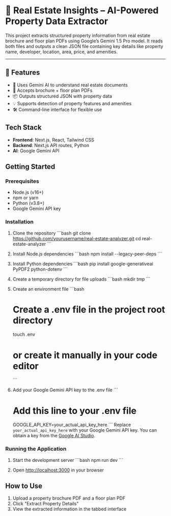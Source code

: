 # 🏡 Real Estate Insights – AI-Powered Property Data Extractor

This project extracts structured property information from real estate brochure and floor plan PDFs using Google’s Gemini 1.5 Pro model. It reads both files and outputs a clean JSON file containing key details like property name, developer, location, area, price, and amenities.

---

## 🚀 Features

- 🧠 Uses Gemini AI to understand real estate documents
- 📄 Accepts brochure + floor plan PDFs
- 📦 Outputs structured JSON with property data
- 💡 Supports detection of property features and amenities
- 🛠 Command-line interface for flexible use

## Tech Stack

- **Frontend**: Next.js, React, Tailwind CSS
- **Backend**: Next.js API routes, Python
- **AI**: Google Gemini API

## Getting Started

### Prerequisites

- Node.js (v16+)
- npm or yarn
- Python (v3.8+)
- Google Gemini API key

### Installation

1. Clone the repository
   \`\`\`bash
   git clone https://github.com/yourusername/real-estate-analyzer.git
   cd real-estate-analyzer
   \`\`\`

2. Install Node.js dependencies
   \`\`\`bash
   npm install --legacy-peer-deps
   \`\`\`

3. Install Python dependencies
   \`\`\`bash
   pip install google-generativeai PyPDF2 python-dotenv
   \`\`\`

4. Create a temporary directory for file uploads
   \`\`\`bash
   mkdir tmp
   \`\`\`

5. Create an environment file
   \`\`\`bash
   # Create a .env file in the project root directory
   touch .env
   # or create it manually in your code editor
   \`\`\`

6. Add your Google Gemini API key to the .env file
   \`\`\`
   # Add this line to your .env file
   GOOGLE_API_KEY=your_actual_api_key_here
   \`\`\`
   Replace `your_actual_api_key_here` with your Google Gemini API key. You can obtain a key from the [Google AI Studio](https://ai.google.dev/).

### Running the Application

1. Start the development server
   \`\`\`bash
   npm run dev
   \`\`\`

2. Open [http://localhost:3000](http://localhost:3000) in your browser

## How to Use

1. Upload a property brochure PDF and a floor plan PDF
2. Click "Extract Property Details"
3. View the extracted information in the tabbed interface

